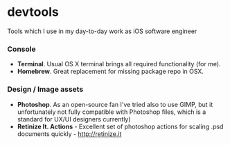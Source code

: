 # devtools
Tools which I use in my day-to-day work as iOS software engineer

### Console

- **Terminal**. Usual OS X terminal brings all required functionality (for me).
- **Homebrew**. Great replacement for missing package repo in OSX.

### Design / Image assets

- **Photoshop**. As an open-source fan I've tried also to use GIMP, but it unfortunately not fully compatible with Photoshop files, which is a standard for UX/UI designers currently)
- **Retinize It. Actions** - Excellent set of photoshop actions for scaling .psd documents quickly - http://retinize.it
